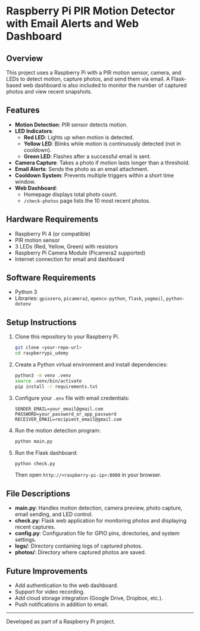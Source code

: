 
# Raspberry Pi PIR Motion Detector with Email Alerts and Web Dashboard

## Overview
This project uses a Raspberry Pi with a PIR motion sensor, camera, and LEDs to detect motion, capture photos, and send them via email. A Flask-based web dashboard is also included to monitor the number of captured photos and view recent snapshots.

## Features
- **Motion Detection**: PIR sensor detects motion.
- **LED Indicators**:
  - **Red LED**: Lights up when motion is detected.
  - **Yellow LED**: Blinks while motion is continuously detected (not in cooldown).
  - **Green LED**: Flashes after a successful email is sent.
- **Camera Capture**: Takes a photo if motion lasts longer than a threshold.
- **Email Alerts**: Sends the photo as an email attachment.
- **Cooldown System**: Prevents multiple triggers within a short time window.
- **Web Dashboard**:
  - Homepage displays total photo count.
  - `/check-photos` page lists the 10 most recent photos.

## Hardware Requirements
- Raspberry Pi 4 (or compatible)
- PIR motion sensor
- 3 LEDs (Red, Yellow, Green) with resistors
- Raspberry Pi Camera Module (Picamera2 supported)
- Internet connection for email and dashboard

## Software Requirements
- Python 3
- Libraries: `gpiozero`, `picamera2`, `opencv-python`, `flask`, `yagmail`, `python-dotenv`

## Setup Instructions
1. Clone this repository to your Raspberry Pi.
   ```bash
   git clone <your-repo-url>
   cd raspberrypi_udemy
   ```
2. Create a Python virtual environment and install dependencies:
   ```bash
   python3 -m venv .venv
   source .venv/bin/activate
   pip install -r requirements.txt
   ```
3. Configure your `.env` file with email credentials:
   ```env
   SENDER_EMAIL=your_email@gmail.com
   PASSWORD=your_password_or_app_password
   RECEIVER_EMAIL=recipient_email@gmail.com
   ```
4. Run the motion detection program:
   ```bash
   python main.py
   ```
5. Run the Flask dashboard:
   ```bash
   python check.py
   ```
   Then open `http://<raspberry-pi-ip>:8080` in your browser.

## File Descriptions
- **main.py**: Handles motion detection, camera preview, photo capture, email sending, and LED control.
- **check.py**: Flask web application for monitoring photos and displaying recent captures.
- **config.py**: Configuration file for GPIO pins, directories, and system settings.
- **logs/**: Directory containing logs of captured photos.
- **photos/**: Directory where captured photos are saved.

## Future Improvements
- Add authentication to the web dashboard.
- Support for video recording.
- Add cloud storage integration (Google Drive, Dropbox, etc.).
- Push notifications in addition to email.

---
Developed as part of a Raspberry Pi project.

